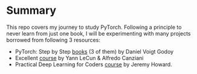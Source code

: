 Summary
================

<!-- WARNING: THIS FILE WAS AUTOGENERATED! DO NOT EDIT! -->

This repo covers my journey to study PyTorch. Following a principle to
never learn from just one book, I will be experimenting with many
projects borrowed from following 3 resources:

- PyTorch: Step by Step [books](https://pytorchstepbystep.com/) (3 of
  them) by Daniel Voigt Godoy
- Excellent [course](https://atcold.github.io/pytorch-Deep-Learning/) by
  Yann LeCun & Alfredo Canziani
- Practical Deep Learning for Coders [course](https://course.fast.ai/)
  by Jeremy Howard.
